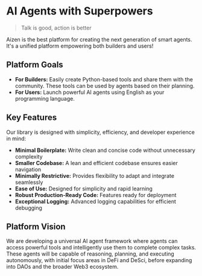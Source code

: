 # AI Agents with Superpowers

> Talk is good, action is better

Aizen is the best platform for creating the next generation of smart agents. It's a unified platform empowering both builders and users!

## Platform Goals

- **For Builders:** Easily create Python-based tools and share them with the community. These tools can be used by agents based on their planning.
- **For Users:** Launch powerful AI agents using English as your programming language.

## Key Features

Our library is designed with simplicity, efficiency, and developer experience in mind:

- **Minimal Boilerplate:** Write clean and concise code without unnecessary complexity
- **Smaller Codebase:** A lean and efficient codebase ensures easier navigation
- **Minimally Restrictive:** Provides flexibility to adapt and integrate seamlessly
- **Ease of Use:** Designed for simplicity and rapid learning
- **Robust Production-Ready Code:** Features ready for deployment
- **Exceptional Logging:** Advanced logging capabilities for efficient debugging

## Platform Vision
We are developing a universal AI agent framework where agents can access powerful tools and intelligently use them to complete complex tasks. These agents will be capable of reasoning, planning, and executing autonomously, with initial focus areas in DeFi and DeSci, before expanding into DAOs and the broader Web3 ecosystem.